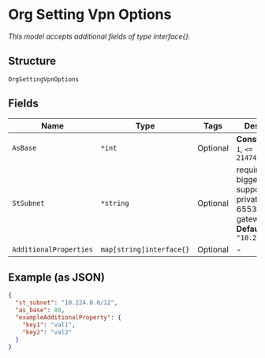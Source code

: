 
# Org Setting Vpn Options

*This model accepts additional fields of type interface{}.*

## Structure

`OrgSettingVpnOptions`

## Fields

| Name | Type | Tags | Description |
|  --- | --- | --- | --- |
| `AsBase` | `*int` | Optional | **Constraints**: `>= 1`, `<= 2147483647` |
| `StSubnet` | `*string` | Optional | requiring /12 or bigger to support 16 private IPs for 65535 gateways<br>**Default**: `"10.224.0.0/12"` |
| `AdditionalProperties` | `map[string]interface{}` | Optional | - |

## Example (as JSON)

```json
{
  "st_subnet": "10.224.0.0/12",
  "as_base": 80,
  "exampleAdditionalProperty": {
    "key1": "val1",
    "key2": "val2"
  }
}
```

